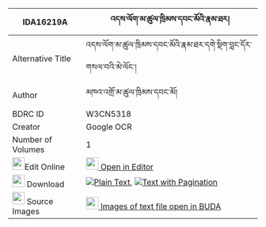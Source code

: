 |IDA16219A|འདས་ལོག་མ་ཚུལ་ཁྲིམས་དབང་མོའི་རྣམ་ཐར། 
| --- | --- 
|Alternative Title |འདས་ལོག་མ་ཚུལ་ཁྲིམས་དབང་མོའི་རྣམ་ཐར་དགེ་སྡིག་བླང་དོར་གསལ་བའི་མེ་ལོང་།
|Author| མཁའ་འགྲོ་མ་ཚུལ་ཁྲིམས་དབང་མོ།
|BDRC ID | W3CN5318
|Creator | Google OCR
|Number of Volumes| 1
|<img width="25" src="https://img.icons8.com/color/25/000000/edit-property.png">Edit Online| [<img width="25" src="https://avatars.githubusercontent.com/u/45091458?s=200&v=4"> Open in Editor](http://editor.openpecha.org/IDA16219A)
|<img width="25" src="https://img.icons8.com/fluent/48/000000/download-2.png"/>  Download | [![](https://img.icons8.com/color/20/000000/txt.png)Plain Text](https://github.com/Openpecha/IDA16219A/releases/download/v2/delok_ma_tsultrim_wang_mo_i_na_plain_IDA16219A.zip), [![](https://img.icons8.com/color/20/000000/txt.png)Text with Pagination](https://github.com/Openpecha/IDA16219A/releases/download/v2/delok_ma_tsultrim_wang_mo_i_na_pages_IDA16219A.zip)
|<img width="25" src="https://img.icons8.com/plasticine/100/000000/pictures-folder.png"/>  Source Images | [<img width="25" src="https://library.bdrc.io/icons/BUDA-small.svg"> Images of text file open in BUDA](https://library.bdrc.io/show/bdr:W3CN5318)